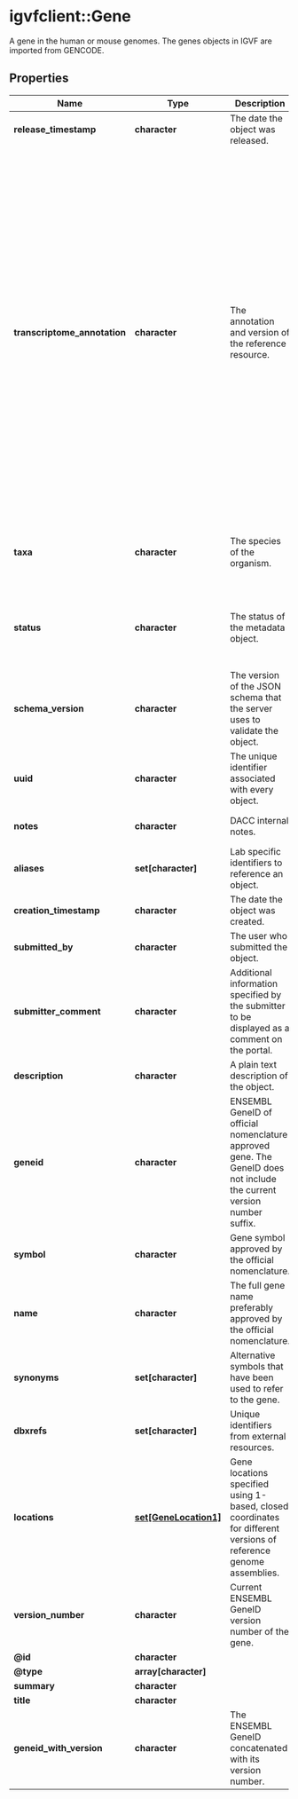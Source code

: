 # igvfclient::Gene

A gene in the human or mouse genomes. The genes objects in IGVF are imported from GENCODE.

## Properties
Name | Type | Description | Notes
------------ | ------------- | ------------- | -------------
**release_timestamp** | **character** | The date the object was released. | [optional] 
**transcriptome_annotation** | **character** | The annotation and version of the reference resource. | [optional] [Enum: [GENCODE 32, GENCODE 40, GENCODE 41, GENCODE 42, GENCODE 43, GENCODE 44, GENCODE 45, GENCODE 47, GENCODE Cast - M32, GENCODE M30, GENCODE M31, GENCODE M32, GENCODE M33, GENCODE M34, GENCODE M36]] 
**taxa** | **character** | The species of the organism. | [optional] [Enum: [Homo sapiens, Mus musculus]] 
**status** | **character** | The status of the metadata object. | [optional] [Enum: [archived, deleted, in progress, preview, released]] 
**schema_version** | **character** | The version of the JSON schema that the server uses to validate the object. | [optional] [Pattern: ^\\d+(\\.\\d+)*$] 
**uuid** | **character** | The unique identifier associated with every object. | [optional] 
**notes** | **character** | DACC internal notes. | [optional] [Pattern: ^(\\S+(\\s|\\S)*\\S+|\\S)$] 
**aliases** | **set[character]** | Lab specific identifiers to reference an object. | [optional] 
**creation_timestamp** | **character** | The date the object was created. | [optional] 
**submitted_by** | **character** | The user who submitted the object. | [optional] 
**submitter_comment** | **character** | Additional information specified by the submitter to be displayed as a comment on the portal. | [optional] [Pattern: ^(\\S+(\\s|\\S)*\\S+|\\S)$] 
**description** | **character** | A plain text description of the object. | [optional] [Pattern: ^(\\S+(\\s|\\S)*\\S+|\\S)$] 
**geneid** | **character** | ENSEMBL GeneID of official nomenclature approved gene. The GeneID does not include the current version number suffix. | [optional] [Pattern: ^ENS[A-Z]*G\\d{11}(_PAR_Y)?$] 
**symbol** | **character** | Gene symbol approved by the official nomenclature. | [optional] 
**name** | **character** | The full gene name preferably approved by the official nomenclature. | [optional] 
**synonyms** | **set[character]** | Alternative symbols that have been used to refer to the gene. | [optional] 
**dbxrefs** | **set[character]** | Unique identifiers from external resources. | [optional] 
**locations** | [**set[GeneLocation1]**](Gene_Location_1.md) | Gene locations specified using 1-based, closed coordinates for different versions of reference genome assemblies. | [optional] 
**version_number** | **character** | Current ENSEMBL GeneID version number of the gene. | [optional] [Pattern: ^\\d+?] 
**@id** | **character** |  | [optional] 
**@type** | **array[character]** |  | [optional] 
**summary** | **character** |  | [optional] 
**title** | **character** |  | [optional] 
**geneid_with_version** | **character** | The ENSEMBL GeneID concatenated with its version number. | [optional] 


